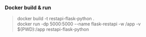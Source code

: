 ### Docker build & run

> docker build -t restapi-flask-python . <br>
> docker run -dp 5000:5000 --name flask-restapi -w /app -v ${PWD}:/app restapi-flask-python 